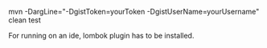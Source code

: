 mvn -DargLine="-DgistToken=yourToken -DgistUserName=yourUsername" clean test

For running on an ide, lombok plugin has to be installed.